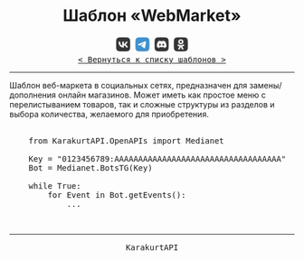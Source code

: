 <div align="center">
    <h1> Шаблон «WebMarket» </h1>
    <img src="../MediaImg/MediaVK-.svg" height="30"/>
    <img src="../MediaImg/MediaTG+.svg" height="30"/>
    <img src="../MediaImg/MediaDC-.svg" height="30"/>
    <img src="../MediaImg/MediaOK-.svg" height="30"/>
    <br>
    <kbd><a href="../ReadMe.md">< Вернуться к списку шаблонов ></a></kbd>
    <hr>
</div>

<div align="left">
    Шаблон веб-маркета в социальных сетях, предназначен для замены/дополнения онлайн магазинов. Может иметь как простое меню с перелистыванием
    товаров, так и сложные структуры из разделов и выбора количества, желаемого для приобретения.
</div>

<div align="center">
    <br>
</div>

<pre lang="Python">
    from KarakurtAPI.OpenAPIs import Medianet
    
    Key = "0123456789:AAAAAAAAAAAAAAAAAAAAAAAAAAAAAAAAAAA"
    Bot = Medianet.BotsTG(Key)
    
    while True:
        for Event in Bot.getEvents():
            ...
</pre>

<div align="center">
    <br>
    <hr>
</div>

<div align="center">
    <samp>KarakurtAPI</samp>
</div>